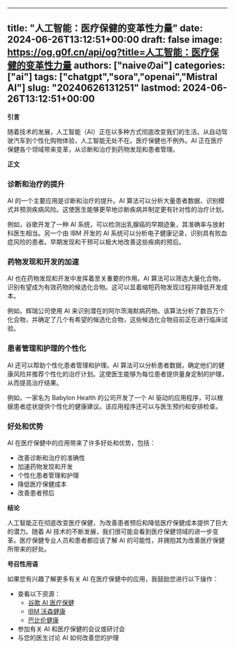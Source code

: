
---
title: "人工智能：医疗保健的变革性力量"
date: 2024-06-26T13:12:51+00:00
draft: false
image: https://og.g0f.cn/api/og?title=人工智能：医疗保健的变革性力量
authors: ["naiveのai"]
categories: ["ai"]
tags: ["chatgpt","sora","openai","Mistral AI"]
slug: "20240626131251"
lastmod: 2024-06-26T13:12:51+00:00
---
**引言**

随着技术的发展，人工智能（AI）正在以多种方式彻底改变我们的生活。从自动驾驶汽车到个性化购物体验，人工智能无处不在。医疗保健也不例外。AI 正在医疗保健各个领域带来变革，从诊断和治疗到药物发现和患者管理。

**正文**

### 诊断和治疗的提升

AI 的一个主要应用是诊断和治疗的提升。AI 算法可以分析大量患者数据，识别模式并预测疾病风险。这使医生能够更早地诊断疾病并制定更有针对性的治疗计划。

例如，谷歌开发了一种 AI 系统，可以检测出乳腺癌的早期迹象，其准确率与放射科医生相当。另一个由 IBM 开发的 AI 系统可以分析电子健康记录，识别具有败血症风险的患者。早期发现和干预可以极大地改善这些疾病的预后。

### 药物发现和开发的加速

AI 也在药物发现和开发中发挥着至关重要的作用。AI 算法可以筛选大量化合物，识别有望成为有效药物的候选化合物。这可以显着缩短药物发现过程并降低开发成本。

例如，辉瑞公司使用 AI 来识别潜在的阿尔茨海默病药物。该算法分析了数百万个化合物，并确定了几个有希望的候选化合物，这些候选化合物目前正在进行临床试验。

### 患者管理和护理的个性化

AI 还可以帮助个性化患者管理和护理。AI 算法可以分析患者数据，确定他们的健康风险并推荐个性化的治疗计划。这使医生能够为每位患者提供量身定制的护理，从而提高治疗结果。

例如，一家名为 Babylon Health 的公司开发了一个 AI 驱动的应用程序，可以根据患者症状提供个性化的健康建议。该应用程序还可以与医生预约和安排检查。

### 好处和优势

AI 在医疗保健中的应用带来了许多好处和优势，包括：

* 改善诊断和治疗的准确性
* 加速药物发现和开发
* 个性化患者管理和护理
* 降低医疗保健成本
* 改善患者预后

**结论**

人工智能正在彻底改变医疗保健，为改善患者预后和降低医疗保健成本提供了巨大的潜力。随着 AI 技术的不断发展，我们很可能会看到医疗保健领域的进一步变革。医疗保健专业人员和患者都应该了解 AI 的可能性，并拥抱其为改善医疗保健所带来的好处。

**号召性用语**

如果您有兴趣了解更多有关 AI 在医疗保健中的应用，我鼓励您进行以下操作：

* 查看以下资源：
    * [谷歌 AI 医疗保健](https://health.google/ai/)
    * [IBM 沃森健康](https://www.ibm.com/watson-health)
    * [巴比伦健康](https://www.babylonhealth.com/)
* 参加有关 AI 和医疗保健的会议或研讨会
* 与您的医生讨论 AI 如何改善您的护理
